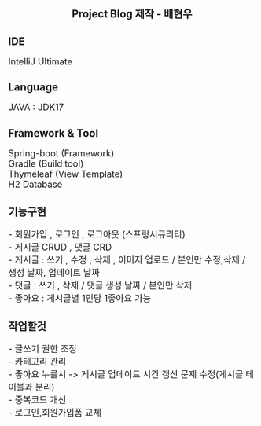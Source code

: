<h2 style="text-align: center">Project Blog 제작 - 배현우</h2>

<h2>IDE</h3>
<p style="font-size: large">IntelliJ Ultimate</p>
<h2>Language</h2>
<p style="font-size: large">
JAVA : JDK17</p>


<h2>Framework & Tool</h3>
<p style="font-size: large">Spring-boot (Framework)<br>
Gradle (Build tool)<br>
Thymeleaf (View Template)<br>
H2 Database</p>

<h2>기능구현</h2>
<p style="font-size: large">
- 회원가입 , 로그인 , 로그아웃 (스프링시큐리티) <br>
- 게시글 CRUD , 댓글 CRD<br>
- 게시글 : 쓰기 , 수정 , 삭제 , 이미지 업로드 / 본인만 수정,삭제 /<br>
생성 날짜, 업데이트 날짜<br>
- 댓글 : 쓰기 , 삭제 / 댓글 생성 날짜 / 본인만 삭제<br>
- 좋아요 : 게시글별 1인당 1좋아요 가능 

</p>


<h2>작업할것</h2>
<p style="font-size: large">
- 글쓰기 권한 조정<br>
- 카테고리 관리<br>
- 좋아요 누를시 -> 게시글 업데이트 시간 갱신 문제 수정(게시글 테이블과 분리)<br>
- 중복코드 개선<br>
- 로그인,회원가입폼 교체<br>
</p>